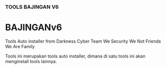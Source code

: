 ### TOOLS BAJINGAN V6
# BAJINGANv6
Tools Auto installer from Darkness Cyber Team We Security We Not Friends We Are Family

Tools ini merupakan tools auto installer, dimana di satu tools ini akan menginstall tools lainnya.